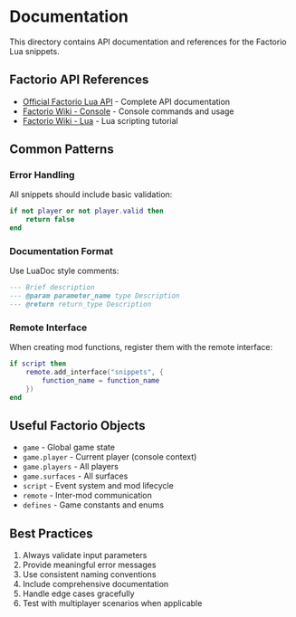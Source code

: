 # Documentation

This directory contains API documentation and references for the Factorio Lua snippets.

## Factorio API References

- [Official Factorio Lua API](https://lua-api.factorio.com/latest/) - Complete API documentation
- [Factorio Wiki - Console](https://wiki.factorio.com/Console) - Console commands and usage
- [Factorio Wiki - Lua](https://wiki.factorio.com/Tutorial:Scripting) - Lua scripting tutorial

## Common Patterns

### Error Handling
All snippets should include basic validation:
```lua
if not player or not player.valid then
    return false
end
```

### Documentation Format
Use LuaDoc style comments:
```lua
--- Brief description
--- @param parameter_name type Description
--- @return return_type Description
```

### Remote Interface
When creating mod functions, register them with the remote interface:
```lua
if script then
    remote.add_interface("snippets", {
        function_name = function_name
    })
end
```

## Useful Factorio Objects

- `game` - Global game state
- `game.player` - Current player (console context)
- `game.players` - All players
- `game.surfaces` - All surfaces
- `script` - Event system and mod lifecycle
- `remote` - Inter-mod communication
- `defines` - Game constants and enums

## Best Practices

1. Always validate input parameters
2. Provide meaningful error messages
3. Use consistent naming conventions
4. Include comprehensive documentation
5. Handle edge cases gracefully
6. Test with multiplayer scenarios when applicable

